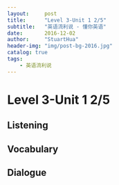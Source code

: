 ```yaml
---
layout:     post
title:      "Level 3-Unit 1 2/5"
subtitle:   "英语流利说 - 懂你英语"
date:       2016-12-02
author:     "StuartHua"
header-img: "img/post-bg-2016.jpg"
catalog: true
tags:
    - 英语流利说
---
```


# Level 3-Unit 1 2/5

<!-- more -->

## Listening



## Vocabulary



## Dialogue



